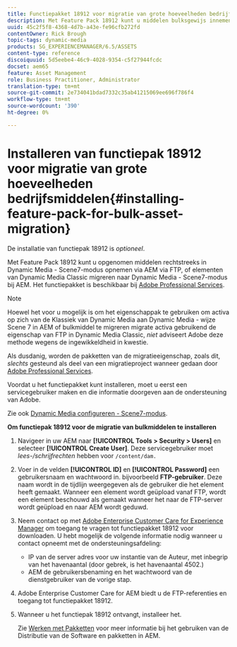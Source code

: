 ```yaml
---
title: Functiepakket 18912 voor migratie van grote hoeveelheden bedrijfsmiddelen installeren
description: Met Feature Pack 18912 kunt u middelen bulksgewijs innemen via FTP, of middelen van Dynamic Media Classic migreren naar Dynamic Media op AEM. Dit optionele functiepakket is verkrijgbaar bij Adobe-ondersteuning.
uuid: 45c2f5f8-4368-4d7b-a43e-fe96cfb272fd
contentOwner: Rick Brough
topic-tags: dynamic-media
products: SG_EXPERIENCEMANAGER/6.5/ASSETS
content-type: reference
discoiquuid: 5d5eebe4-46c9-4028-9354-c5f27944fcdc
docset: aem65
feature: Asset Management
role: Business Practitioner, Administrator
translation-type: tm+mt
source-git-commit: 2e734041bdad7332c35ab41215069ee696f786f4
workflow-type: tm+mt
source-wordcount: '390'
ht-degree: 0%

---
```



# Installeren van functiepak 18912 voor migratie van grote hoeveelheden bedrijfsmiddelen{#installing-feature-pack-for-bulk-asset-migration}

De installatie van functiepak 18912 is *optioneel*.

Met Feature Pack 18912 kunt u opgenomen middelen rechtstreeks in Dynamic Media - Scene7-modus opnemen via AEM via FTP, of elementen van Dynamic Media Classic migreren naar Dynamic Media - Scene7-modus bij AEM. Het functiepakket is beschikbaar bij [Adobe Professional Services](https://www.adobe.com/experience-cloud/consulting-services.html).

>[!NOTE]
>
>Hoewel het voor u mogelijk is om het eigenschappak te gebruiken om activa op zich van de Klassiek van Dynamic Media aan Dynamic Media - wijze Scene 7 in AEM of bulkmiddel te migreren migrate activa gebruikend de eigenschap van FTP in Dynamic Media Classic, *niet* adviseert Adobe deze methode wegens de ingewikkeldheid in kwestie.
>
>Als dusdanig, worden de pakketten van de migratieeigenschap, zoals dit, *slechts* gesteund als deel van een migratieproject wanneer gedaan door [Adobe Professional Services](https://www.adobe.com/experience-cloud/consulting-services.html).

Voordat u het functiepakket kunt installeren, moet u eerst een servicegebruiker maken en die informatie doorgeven aan de ondersteuning van Adobe.

Zie ook [Dynamic Media configureren - Scene7-modus](/help/assets/config-dms7.md).

**Om functiepak 18912 voor de migratie van bulkmiddelen te installeren**

1. Navigeer in uw AEM naar **[!UICONTROL Tools > Security > Users]** en selecteer **[!UICONTROL Create User]**. Deze servicegebruiker moet *lees-/schrijfrechten* hebben voor `/content/dam.`
1. Voer in de velden **[!UICONTROL ID]** en **[!UICONTROL Password]** een gebruikersnaam en wachtwoord in. bijvoorbeeld **FTP-gebruiker**. Deze naam wordt in de tijdlijn weergegeven als de gebruiker die het element heeft gemaakt. Wanneer een element wordt geüpload vanaf FTP, wordt een element beschouwd als gemaakt wanneer het naar de FTP-server wordt geüpload en naar AEM wordt geduwd.
1. Neem contact op met [Adobe Enterprise Customer Care for Experience Manager](https://experienceleague.adobe.com/?support-solution=General#support) om toegang te vragen tot functiepakket 18912 voor downloaden. U hebt mogelijk de volgende informatie nodig wanneer u contact opneemt met de ondersteuningsafdeling:

   * IP van de server adres voor uw instantie van de Auteur, met inbegrip van het havenaantal (door gebrek, is het havenaantal 4502.)
   * AEM de gebruikersbenaming en het wachtwoord van de dienstgebruiker van de vorige stap.

1. Adobe Enterprise Customer Care for AEM biedt u de FTP-referenties en toegang tot functiepakket 18912.
1. Wanneer u het functiepak 18912 ontvangt, installeer het.

   Zie [Werken met Pakketten](/help/sites-administering/package-manager.md) voor meer informatie bij het gebruiken van de Distributie van de Software en pakketten in AEM.

